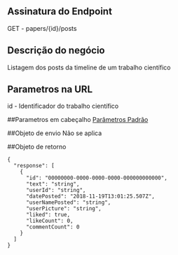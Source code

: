 ## Assinatura do Endpoint

GET - papers/{id}/posts

## Descrição do negócio
Listagem dos posts da timeline de um trabalho científico

## Parametros na URL
id - Identificador do trabalho científico

##Parametros em cabeçalho
[Parâmetros Padrão](/API-\(Endpoints\)/Parâmetros-Padrão)

##Objeto de envio
Não se aplica

##Objeto de retorno

```
{
  "response": [
    {
      "id": "00000000-0000-0000-0000-000000000000",
      "text": "string",
      "userId": "string",
      "datePosted": "2018-11-19T13:01:25.507Z",
      "userNamePosted": "string",
      "userPicture": "string",
      "liked": true,
      "likeCount": 0,
      "commentCount": 0
    }
  ]
}
```